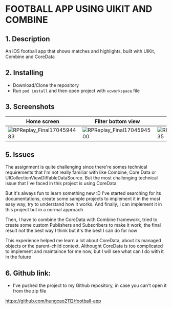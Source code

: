 # FOOTBALL APP USING UIKIT AND COMBINE

## 1. Description
An iOS football app that shows matches and highlights, built with UIKit, Combine and CoreData

## 2. Installing
- Download/Clone the repository
- Run `pod install` and then open project with `xcworkspace` file

## 3. Screenshots

| Home screen  | Filter bottom view | Detail view | Highlights | Offline mode |
| ------------- | ------------- | ------------- | ------------- | ------------- |
| ![RPReplay_Final1704594483](https://github.com/hungcao2112/football-app/assets/22310133/4d064596-29fd-4aa9-a23e-d92854fd1ec5) | ![RPReplay_Final1704594500](https://github.com/hungcao2112/football-app/assets/22310133/a4c306f1-4c99-45c7-9eb5-796cd7559289) | ![RPReplay_Final1704594535](https://github.com/hungcao2112/football-app/assets/22310133/06e2d45e-d909-4669-8188-1fd9f36a5025) | ![RPReplay_Final1704594521](https://github.com/hungcao2112/football-app/assets/22310133/841b798e-433d-4521-8d35-6c43f59c4ca5) | ![RPReplay_Final1704594483](https://github.com/hungcao2112/football-app/assets/22310133/26a1ac95-ec38-437b-8757-f59de7d060ff) |

## 5. Issues 

The assignment is quite challenging since there're somes technical requirements that I'm not really familiar with like Combine, Core Data or UICollectionViewDiffableDataSource. But the most challenging technical issue that I've faced in this project is using CoreData

But it's always fun to learn something new :D I've started searching for its documentations, create some sample projects to implement it in the most easy way, try to understand how it works. And finally, I can implement it in this project but in a normal approach

Then, I have to combine the CoreData with Combine framework, tried to create some custom Publishers and Subscribers to make it work, the final result not the best way I think but it's the best I can do for now

This experience helped me learn a lot about CoreData, about its managed objects or the parent-child context. Althought CoreData is too complicated to implement and maintaince for me now, but I will see what can I do with it in the future

## 6. Github link:
- I've pushed the project to my Github repository, in case you can't open it from the zip file
  
https://github.com/hungcao2112/football-app














